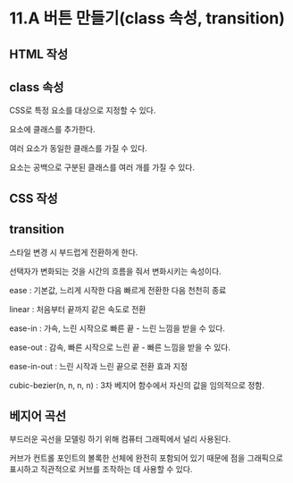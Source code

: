 # 11.A 버튼 만들기(class 속성, transition)

## HTML 작성

## class 속성

CSS로 특정 요소를 대상으로 지정할 수 있다.

요소에 클래스를 추가한다.

여러 요소가 동일한 클래스를 가질 수 있다.

요소는 공백으로 구분된 클래스를 여러 개를 가질 수 있다.

## CSS 작성

## transition

스타일 변경 시 부드럽게 전환하게 한다.

선택자가 변화되는 것을 시간의 흐름을 줘서 변화시키는 속성이다.

ease : 기본값, 느리게 시작한 다음 빠르게 전환한 다음 천천히 종료

linear : 처음부터 끝까지 같은 속도로 전환

ease-in : 가속, 느린 시작으로 빠른 끝 - 느린 느낌을 받을 수 있다.

ease-out : 감속, 빠른 시작으로 느린 끝 - 빠른 느낌을 받을 수 있다.

ease-in-out : 느린 시작과 느린 끝으로 전환 효과 지정

cubic-bezier(n, n, n, n) : 3차 베지어 함수에서 자신의 값을 임의적으로 정함.

## 베지어 곡선

부드러운 곡선을 모델링 하기 위해 컴퓨터 그래픽에서 널리 사용된다.

커브가 컨트롤 포인트의 볼록한 선체에 완전히 포함되어 있기 때문에 점을 그래픽으로 표시하고 직관적으로 커브를 조작하는 데 사용할 수 있다.